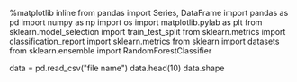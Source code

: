 %matplotlib inline
from pandas import Series, DataFrame
import pandas as pd
import numpy as np
import os
import matplotlib.pylab as plt
from sklearn.model_selection import train_test_split
from sklearn.metrics import classification_report
import sklearn.metrics
from sklearn import datasets
from sklearn.ensemble import RandomForestClassifier

data = pd.read_csv("file name")
data.head(10)
data.shape
